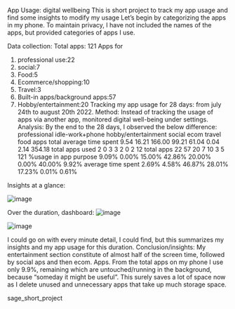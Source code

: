 App Usage: digital wellbeing 
This is short project to track my app usage and find some insights to modify my usage
Let’s begin by categorizing the apps in my phone. To maintain privacy, I have not included the names of the apps, but provided categories of apps I use.

Data collection:
Total apps: 121
Apps for 
1.	professional use:22
2.	 social:7
3.	Food:5
4.	Ecommerce/shopping:10
5.	Travel:3
6.	Built-in apps/background apps:57
7.	Hobby/entertainment:20
Tracking my app usage for 28 days: from july 24th to august 20th 2022.
Method: Instead of tracking the usage of apps via another app, monitored digital well-being under settings.
Analysis:
By the end to the 28 days, I observed the below difference:
	professional	idle-work+phone	hobby/entertainment	social	ecom	travel	food apps	total
average time spent	9.54	16.21	166.00	99.21	61.04	0.04	2.14	354.18
total apps used	2	0	3	3	2	0	2	12
total apps	22	57	20	7	10	3	5	121
%usage in app purpose	9.09%	0.00%	15.00%	42.86%	20.00%	0.00%	40.00%	9.92%
average time spent	2.69%	4.58%	46.87%	28.01%	17.23%	0.01%	0.61%	

Insights at a glance:
 
 ![image](https://user-images.githubusercontent.com/92448103/185780819-483751d1-01dc-4bf4-a868-9e22087c7abf.png)

Over the duration, dashboard:
![image](https://user-images.githubusercontent.com/92448103/185780811-1a27572d-b50c-43aa-999a-efd9bd7d0c57.png)

 ![image](https://user-images.githubusercontent.com/92448103/185780798-4c3272c3-6769-4f1c-a7e1-ca0e5846e5ac.png)

 

I could go on with every minute detail, I could find, but this summarizes my insights and my app usage for this duration.
Conclusion/insights:
My entertainment section constitute of almost half of the screen time, followed by social aps and then ecom. Apps. From the total apps on my phone I use only 9.9%, remaining which are untouched/running in the background, because “someday it might be useful”. 
This surely saves a lot of space now as I delete unused and unnecessary apps that take up much storage space.

sage_short_project
